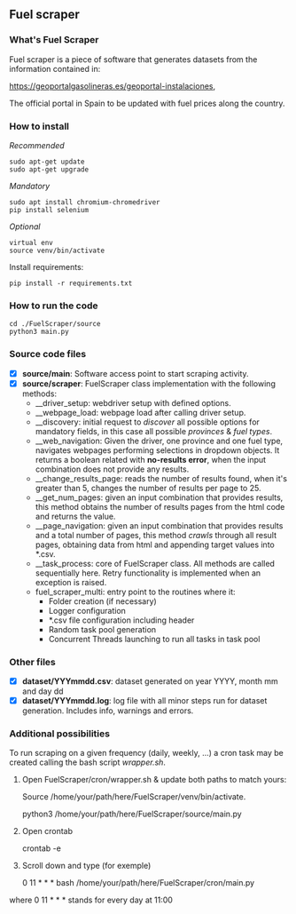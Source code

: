 ## Fuel scraper


### What's Fuel Scraper
Fuel scraper is a piece of software that generates datasets from the information contained in:

https://geoportalgasolineras.es/geoportal-instalaciones, 

The official portal in Spain to be updated with fuel prices along the country. 

### How to install

*Recommended*

    sudo apt-get update
    sudo apt-get upgrade

*Mandatory*

    sudo apt install chromium-chromedriver
    pip install selenium

*Optional*

    virtual env
    source venv/bin/activate
 
Install requirements:

    pip install -r requirements.txt

### How to run the code

    cd ./FuelScraper/source
    python3 main.py

### Source code files

- [x] **source/main**: Software access point to start scraping activity.
- [x] **source/scraper**: FuelScraper class implementation with the following methods:
  - __driver_setup: webdriver setup with defined options.
  - __webpage_load: webpage load after calling driver setup.
  - __discovery: initial request to *discover* all possible options for mandatory fields, in this case all possible *provinces* & *fuel types*.
  - __web_navigation: Given the driver, one province and one fuel type, navigates webpages performing selections in dropdown objects. It returns a boolean related with **no-results error**, when the input combination does not provide any results. 
  - __change_results_page: reads the number of results found, when it's greater than 5, changes the number of results per page to 25.
  - __get_num_pages: given an input combination that provides results, this method obtains the number of results pages from the html code and returns the value.
  - __page_navigation: given an input combination that provides results and a total number of pages, this method *crawls* through all result pages, obtaining data from html and appending target values into *.csv.
  - __task_process: core of FuelScraper class. All methods are called sequentially here. Retry functionality is implemented when an exception is raised.
  - fuel_scraper_multi: entry point to the routines where it:
    - Folder creation (if necessary)
    - Logger configuration
    - *.csv file configuration including header
    - Random task pool generation
    - Concurrent Threads launching to run all tasks in task pool

### Other files

- [x] **dataset/YYYmmdd.csv**: dataset generated on year YYYY, month mm and day dd
- [x] **dataset/YYYmmdd.log**: log file with all minor steps run for dataset generation. Includes info, warnings and errors.

### Additional possibilities

To run scraping on a given frequency (daily, weekly, ...) a cron task may be created calling the bash script *wrapper.sh*.
1. Open FuelScraper/cron/wrapper.sh & update both paths to match yours:


    Source /home/your/path/here/FuelScraper/venv/bin/activate. 

    python3 /home/your/path/here/FuelScraper/source/main.py

2. Open crontab


    crontab -e

3. Scroll down and type (for exemple)


    0 11 * * * bash /home/your/path/here/FuelScraper/cron/main.py
   
where 0 11 * * * stands for every day at 11:00
